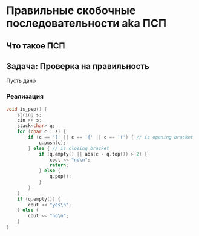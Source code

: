 # Правильные скобочные последовательности aka ПСП

## Что такое ПСП

## Задача: Проверка на правильность
Пусть дано 

### Реализация
```cpp
void is_psp() {
    string s;
    cin >> s;
    stack<char> q;
    for (char c : s) {
        if (c == '[' || c == '{' || c == '(') { // is opening bracket
            q.push(c);
        } else { // is closing bracket
            if (q.empty() || abs(c - q.top()) > 2) {
                cout << "no\n";
                return;
            } else {
                q.pop();
            }
        }
    }
    if (q.empty()) {
        cout << "yes\n";
    } else {
        cout << "no\n";
    }
}
```